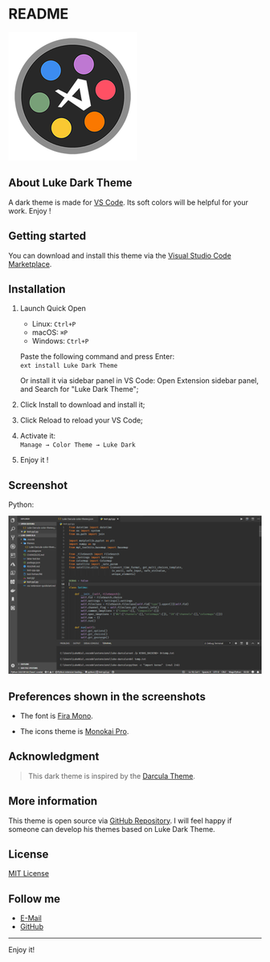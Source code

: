 # README

![LukeDark](ICON/ICON_256.png)

## About Luke Dark Theme

A dark theme is made for [VS Code](https://code.visualstudio.com/). Its soft colors will be helpful for your work. Enjoy !

## Getting started

You can download and install this theme via the [Visual Studio Code Marketplace](https://marketplace.visualstudio.com/items?itemName=ConAntares.luke-dark-theme).

## Installation

1. Launch Quick Open

   * Linux:    `Ctrl+P`
   * macOS:    `⌘P`
   * Windows:  `Ctrl+P`

    Paste the following command and press Enter:  
        ```ext install Luke Dark Theme```

    Or install it via sidebar panel in VS Code: Open Extension sidebar panel, and Search for "Luke Dark Theme";

2. Click Install to download and install it;
3. Click Reload to reload your VS Code;
4. Activate it:  
    ```Manage → Color Theme → Luke Dark```
5. Enjoy it !

## Screenshot

Python:

![Python](/Python.png)

## Preferences shown in the screenshots

* The font  is [Fira Mono](https://github.com/mozilla/Fira).

* The icons theme is [Monokai Pro](https://marketplace.visualstudio.com/items?itemName=monokai.theme-monokai-pro-vscode).

## Acknowledgment

> This dark theme is inspired by the [Darcula Theme](https://marketplace.visualstudio.com/items?itemName=rokoroku.vscode-theme-darcula).

## More information

This theme is open source via  [GitHub Repository](https://github.com/ConAntares/Luke_Dark_Theme/). I will feel happy if someone can develop his themes based on Luke Dark Theme.

## License

[MIT License](https://github.com/ConAntares/Luke_Dark_Theme/blob/master/LICENSE)

## Follow me

* [E-Mail](LukeNiu@outlook.com)
* [GitHub](Github.com/ConAntares)

------
Enjoy it!
